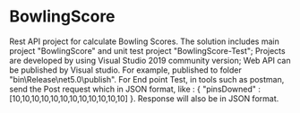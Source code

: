 # BowlingScore
Rest API project for calculate Bowling Scores.
The solution includes main project "BowlingScore" and unit test project "BowlingScore-Test";
Projects are developed by using Visual Studio 2019 community version;
Web API can be published by Visual studio. For example, published to folder "bin\Release\net5.0\publish".
For End point Test, in tools such as postman, send the Post request which in JSON format, like : 
{
    "pinsDowned" : [10,10,10,10,10,10,10,10,10,10,10,10]
}.
Response will also be in JSON format.
